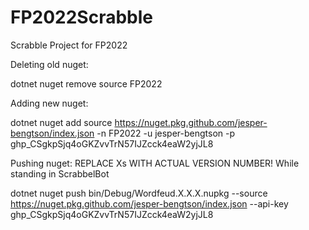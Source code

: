 # FP2022Scrabble
Scrabble Project for FP2022

Deleting old nuget:

dotnet nuget remove source FP2022 


Adding new nuget:

dotnet nuget add source https://nuget.pkg.github.com/jesper-bengtson/index.json -n FP2022 -u jesper-bengtson -p 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


Pushing nuget:
REPLACE Xs WITH ACTUAL VERSION NUMBER!
While standing in ScrabbelBot

dotnet nuget push bin/Debug/Wordfeud.X.X.X.nupkg --source https://nuget.pkg.github.com/jesper-bengtson/index.json --api-key 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
